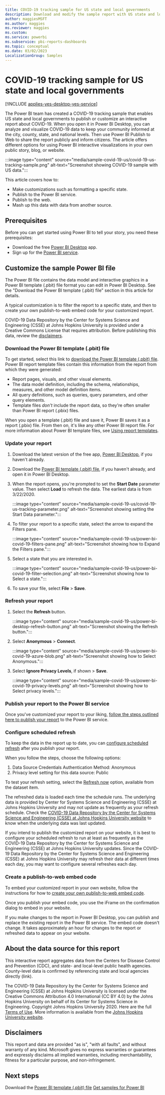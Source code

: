 ```yaml
---
title: COVID-19 tracking sample for US state and local governments
description: Download and modify the sample report with US state and local data for the COVID-19 pandemic.
author: maggiesMSFT
ms.author: maggies
ms.reviewer: maggies
ms.custom:
ms.service: powerbi
ms.subservice: pbi-reports-dashboards
ms.topic: conceptual
ms.date: 03/02/2023
LocalizationGroup: Samples
---
```

# COVID-19 tracking sample for US state and local governments

[!INCLUDE [applies-yes-desktop-yes-service](../includes/applies-yes-desktop-yes-service.md)]

The Power BI team has created a COVID-19 tracking sample that enables US state and local governments to publish or customize an interactive report about COVID-19. When you open it in Power BI Desktop, you can analyze and visualize COVID-19 data to keep your community informed at the city, county, state, and national levels. Then use Power BI Publish to Web to share the report publicly and inform citizens. The article offers different options for using Power BI interactive visualizations in your own public story, blog, or website.

:::image type="content" source="media/sample-covid-19-us/covid-19-us-tracking-sample.png" alt-text="Screenshot showing COVID-19 sample with US data.":::

This article covers how to:

- Make customizations such as formatting a specific state.
- Publish to the Power BI service.
- Publish to the web. 
- Mash up this data with data from another source. 

## Prerequisites

Before you can get started using Power BI to tell your story, you need these prerequisites:

- Download the free [Power BI Desktop](https://powerbi.microsoft.com/desktop/) app.
- Sign up for the [Power BI service](https://powerbi.microsoft.com/get-started/).

## Customize the sample Power BI file

The Power BI file contains the data model and interactive graphics in a Power BI template (.pbit) file format you can edit in Power BI Desktop. See  the "Download the Power BI template (.pbit) file" section in this article for details.

A typical customization is to filter the report to a specific state, and then to create your own publish-to-web embed code for your customized report.

COVID-19 Data Repository by the Center for Systems Science and Engineering (CSSE) at Johns Hopkins University is provided under a Creative Commons License that requires attribution. Before publishing this data, review the [disclaimers](#disclaimers).

### Download the Power BI template (.pbit) file

To get started, select this link to [download the Power BI template (.pbit) file](https://go.microsoft.com/fwlink/?linkid=2125058). Power BI report template files contain this information from the report from which they were generated:

- Report pages, visuals, and other visual elements.
- The data model definition, including the schema, relationships, measures, and other model definition items.
- All query definitions, such as queries, query parameters, and other query elements.
- Template files *don't* include the report data, so they're often smaller than Power BI report (.pbix) files. 

When you open a template (.pbit) file and save it, Power BI saves it as a report (.pbix) file. From then on, it's like any other Power BI report file. For more information about Power BI template files, see [Using report templates](desktop-templates.md#using-report-templates).

### Update your report 

1. Download the latest version of the free app, [Power BI Desktop](https://powerbi.microsoft.com/desktop/), if you haven't already. 

2. Download the [Power BI template (.pbit) file](https://go.microsoft.com/fwlink/?linkid=2125058), if you haven't already, and open it in Power BI Desktop.

3. When the report opens, you're prompted to set the **Start Date** parameter value. Then select **Load** to refresh the data. The earliest data is from 3/22/2020.

    :::image type="content" source="media/sample-covid-19-us/covid-19-us-tracking-parameter.png" alt-text="Screenshot showing setting the Start Data parameter.":::

4. To filter your report to a specific state, select the arrow to expand the Filters pane.

    :::image type="content" source="media/sample-covid-19-us/power-bi-covid-19-filters-pane.png" alt-text="Screenshot showing how to Expand the Filters pane.":::

5. Select a state that you are interested in. 

    :::image type="content" source="media/sample-covid-19-us/power-bi-covid-19-filter-selection.png" alt-text="Screenshot showing how to Select a state.":::

6. To save your file, select **File** > **Save**. 

### Refresh your report 

1. Select the **Refresh** button.

    :::image type="content" source="media/sample-covid-19-us/power-bi-desktop-refresh-button.png" alt-text="Screenshot showing the Refresh button.":::

2. Select **Anonymous** > **Connect**. 

    :::image type="content" source="media/sample-covid-19-us/power-bi-covid-19-azure-blob.png" alt-text="Screenshot showing how to Select Anonymous.":::

 
3. Select **Ignore Privacy Levels**, if shown > **Save**. 

    :::image type="content" source="media/sample-covid-19-us/power-bi-covid-19-privacy-levels.png" alt-text="Screenshot showing how to Select privacy levels.":::

### Publish your report to the Power BI service

Once you've customized your report to your liking, [follow the steps outlined here to publish your report](../create-reports/desktop-upload-desktop-files.md) to the Power BI service.

### Configure scheduled refresh

To keep the data in the report up to date, you can [configure scheduled refresh](../connect-data/refresh-scheduled-refresh.md) after you publish your report.

When you follow the steps, choose the following options:

1. Data Source Credentials Authentication Method: Anonymous
2. Privacy level setting for this data source: Public

To test your refresh setting, select the [Refresh now](../connect-data/refresh-data.md#data-refresh) option, available from the dataset item.

The refreshed data is loaded each time the schedule runs. The underlying data is provided by Center for Systems Science and Engineering (CSSE) at Johns Hopkins University and may not update as frequently as your refresh schedule. Check the [COVID-19 Data Repository by the Center for Systems Science and Engineering (CSSE) at Johns Hopkins University website](https://github.com/CSSEGISandData/COVID-19) to know when the underlying data was last updated. 

If you intend to publish the customized report on your website, it is best to configure your scheduled refresh to run at least as frequently as the COVID-19 Data Repository by the Center for Systems Science and Engineering (CSSE) at Johns Hopkins University updates. Since the COVID-19 Data Repository by the Center for Systems Science and Engineering (CSSE) at Johns Hopkins University may refresh their data at different times each day, you may want to configure several refreshes each day. 

### Create a publish-to-web embed code 

To embed your customized report in your own website, follow the instructions for how to [create your own publish-to-web embed code](../collaborate-share/service-publish-to-web.md#create-embed-codes-with-publish-to-web).

Once you publish your embed code, you use the iFrame on the confirmation dialog to embed in your website.

If you make changes to the report in Power BI Desktop, you can publish and replace the existing report in the Power BI service. The embed code doesn't change. It takes approximately an hour for changes to the report or refreshed data to appear on your website. 

## About the data source for this report
This interactive report aggregates data from the Centers for Disease Control and Prevention (CDC), and state- and local-level public health agencies. County-level data is confirmed by referencing state and local agencies directly (link).

The COVID-19 Data Repository by the Center for Systems Science and Engineering (CSSE) at Johns Hopkins University is licensed under the Creative Commons Attribution 4.0 International (CC BY 4.0) by the Johns Hopkins University on behalf of its Center for Systems Science in Engineering. Copyright Johns Hopkins University 2020. Here are the full [Terms of Use](https://github.com/CSSEGISandData/COVID-19/blob/master/README.md). More information is available from the [Johns Hopkins University website](https://coronavirus.jhu.edu/map-faq.html).

## Disclaimers

This report and data are provided "as is", "with all faults", and without warranty of any kind. Microsoft gives no express warranties or guarantees and expressly disclaims all implied warranties, including merchantability, fitness for a particular purpose, and non-infringement.

## Next steps

Download the [Power BI template (.pbit) file](https://go.microsoft.com/fwlink/?linkid=2125058)
[Get samples for Power BI](../create-reports/sample-datasets.md)




